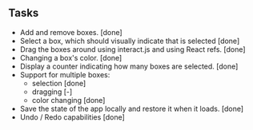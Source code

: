 ## Tasks
- Add and remove boxes. [done]
- Select a box, which should visually indicate that is selected [done]
- Drag the boxes around using interact.js and using React refs. [done]
- Changing a box's color. [done]
- Display a counter indicating how many boxes are selected. [done]
- Support for multiple boxes:
  - selection [done]
  - dragging [-]
  - color changing [done]
- Save the state of the app locally and restore it when it loads. [done]
- Undo / Redo capabilities [done]